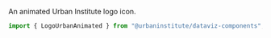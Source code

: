 An animated Urban Institute logo icon.

```js
import { LogoUrbanAnimated } from "@urbaninstitute/dataviz-components";
```
